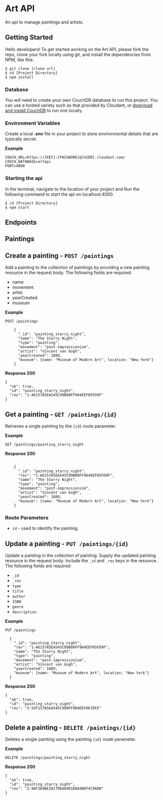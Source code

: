 # Art API

An api to manage paintings and artists.

## Getting Started

Hello developers! To get started working on the Art API, please fork the repo, clone your fork locally using git, and install the dependencies from NPM, like this:  

```
$ git clone [clone url] 
$ cd [Project Directory]
$ npm install
```

### Database

You will need to create your own CouchDB database to run this project. You can use a hosted variety such as that provided by Cloudant, or [download and install CouchDB](http://couchdb.apache.org/#download) to run one locally.

### Environment Variables

Create a local **.env** file in your project to store environmental details that are typically secret.  

  **Example**

  ```
  COUCH_URL=https://[KEY]:[PASSWORD]@[USER].cloudant.com/
  COUCH_DATABASE=artapi
  PORT=4000
  ```



### Starting the api

In the terminal, navigate to the location of your project and Run the following command to start the api on localhost:4000.

```
$ cd [Project Directory]
$ npm start
```

## Endpoints



## Paintings

## Create a painting - `POST /paintings`

Add a painting to the collection of paintings by providing a new painting resource in the request body.  The following fields are required:

- name
- movement
- artist
- yearCreated
- museum


**Example**

```
POST /paintings

    {
      "_id": "painting_starry_night",
      "name": "The Starry Night",
      "type": "painting",
      "movement": "post-impressionism",
      "artist": "Vincent van Gogh",
      "yearCreated": 1889,
      "museum": {name: "Museum of Modern Art", location: "New York"}
    }
```

**Response 200**

```
{
  "ok": true,
  "id": "painting_starry_night",
  "rev": "1-A6157A5EA545C99B00FF904EEF05FD9F"
}
```


## Get a painting - `GET /paintings/{id}`

Retrieves a single painting by the `{id}` route parameter.  

**Example**

```
GET /paintings/painting_starry_night
```

**Response 200**

```

    {
      "_id": "painting_starry_night",
      "rev": "1-A6157A5EA545C99B00FF904EEF05FD9F",
      "name": "The Starry Night",
      "type": "painting",
      "movement": "post-impressionism",
      "artist": "Vincent van Gogh",
      "yearCreated": 1889,
      "museum": {name: "Museum of Modern Art", location: "New York"}
    }
```

### Route Parameters

  - `id` - used to identify the painting.

## Update a painting - `PUT /paintings/{id}`

Update a painting in the collection of painting.  Supply the updated painting resource in the request body.  Include the `_id` and `_rev` keys in the resource.  The following fields are required:

  - `_id`
  - `_rev`
  - `type`
  - `title`
  - `author`
  - `ISBN`
  - `genre`
  - `description`

  **Example**

  ```
  PUT /paintings

    {
      "_id": "painting_starry_night",
      "rev": "1-A6157A5EA545C99B00FF904EEF05FD9F",
      "name": "The Starry Night",
      "type": "painting",
      "movement": "post-impressionism",
      "artist": "Vincent van Gogh",
      "yearCreated": 1889,
      "museum": {name: "Museum of Modern Art", location: "New York"}
    }
  ```

  **Response 200**

  ```
  {
    "ok": true,
    "id": "painting_starry_night",
    "rev": "3-SVF157A5EA545C990FF904EEF067DFE"
  }
  ```


## Delete a painting - `DELETE /paintings/{id}`

Deletes a single painting using the painting `{id}` route parameter.

**Example**

```
DELETE /paintings/painting_starry_night
```

**Response 200**

```
{
  "ok": true,
  "id": "painting_starry_night",
  "rev": "2-9AF304BE281706A04D1D8A4B0F4C9ADB"
}
```


